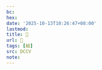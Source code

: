 ```yaml
---
bc:
hex:
date: '2025-10-13T10:26:47+08:00'
lastmod:
title: 􂡀
url: 􂡀
tags: [絀]
src: DCCV
note:
---
```

